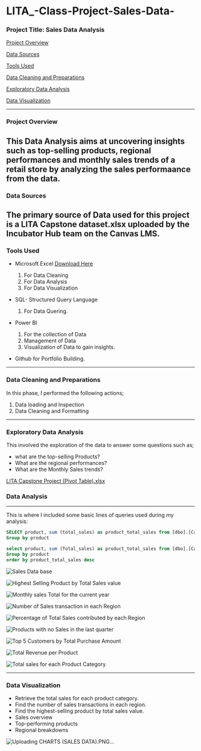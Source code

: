 # LITA_-Class-Project-Sales-Data-

### Project Title: Sales Data Analysis

[Project Overview](#project-overview)

[Data Sources](#data-sources)

[Tools Used](#tools-used)

[Data Cleaning and Preparations](#data-cleaning-and-preparations)

[Exploratory Data Analysis](#exploratory-data-analysis)

[Data Visualization](#data-visualization)

---
### Project Overview

This Data Analysis aims at uncovering insights such as top-selling products, regional performances and monthly sales trends of a retail store
by analyzing the sales performaance from the data.
---
### Data Sources
The primary source of Data used for this project is a LITA Capstone dataset.xlsx uploaded by the Incubator Hub team on the Canvas LMS.
---
### Tools Used
- Microsoft Excel [Download Here](https://www.microsoft.com)
  1. For Data Cleaning
  2. For Data Analysis 
  3. For Data Visualization
     
- SQL- Structured Query Language
  1. For Data Quering.
     
- Power BI
  1. For the collection of Data
  2. Management of Data
  3. Visualization of Data to gain insights.
     
- Github for Portfolio Building.
---
### Data Cleaning and Preparations
In this phase, I performed the following actions;
1. Data loading and Inspection
2. Data Cleaning and Formatting
---
### Exploratory Data Analysis
This involved the exploration of the data to answer some questions such as;

- what are the top-selling Products?
- What are the regional performances?
- What are the Monthly Sales trends?
  
[LITA Capstone Project (Pivot Table).xlsx](https://github.com/user-attachments/files/17637541/LITA.Capstone.Project.Pivot.Table.xlsx)

### Data Analysis
---
This is where I included some basic lines of queries used during my analysis:
```SQL
SELECT product, sum (total_sales) as product_total_sales from [dbo].[Capstone Sales Data]
Group by product

select product, sum (Total_sales) as product_total_sales from [dbo].[Capstone Sales Data]
Group by product
order by product_total_sales desc
```

![Sales Data base](https://github.com/user-attachments/assets/62d7d4f7-d0a7-4815-aee0-da9404dca8f9)

![Highest Selling Product by Total Sales value](https://github.com/user-attachments/assets/11f1267f-9633-4d30-b912-9234fa1f2485)

![Monthly sales Total for the current year](https://github.com/user-attachments/assets/59da29fe-8cef-4139-8fdc-a54852f835d8)

![Number of Sales transaction in each Region](https://github.com/user-attachments/assets/753ec9f7-256c-4e68-ad5a-94e89db4d2f8)

![Percentage of Total Sales contributed by each Region](https://github.com/user-attachments/assets/8c024b0e-f239-4a8d-a5e0-949e70f5b264)

![Products with no Sales in the last quarter](https://github.com/user-attachments/assets/322022d2-d37d-465f-8863-207c947f438d)

![Top 5 Customers by Total Purchase Amount](https://github.com/user-attachments/assets/70a05c51-464a-43d3-8d3e-a413e4a46aa8)

![Total Revenue per Product](https://github.com/user-attachments/assets/54e98538-31cf-4b3d-8c19-c923206d8ad4)

![Total sales for each Product Category](https://github.com/user-attachments/assets/0c8a88a0-bb86-4859-8bca-06b7f12b5482)

---
### Data Visualization
- Retrieve the total sales for each product category.
- Find the number of sales transactions in each region.
- Find the highest-selling product by total sales value.
- Sales overview
- Top-performing products
- Regional breakdowns

![Uploading CHARTS (SALES DATA).PNG…]()

